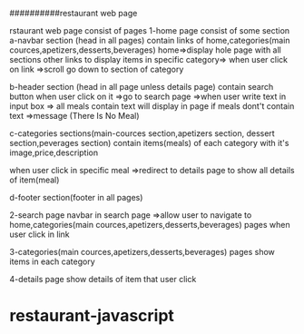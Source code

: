 
##########restaurant web page


rstaurant web page consist of pages
1-home page consist of some section
a-navbar section (head in all pages)
contain links of home,categories(main cources,apetizers,desserts,beverages)
home=>display hole page with all sections
other links to display items in specific category=> when user click on link =>scroll go down to section of category


b-header section (head in all page unless details page)
contain search button when user click on it =>go to search page =>when user write text in input box =>
all meals contain text  will display in page
if meals dont't contain text  =>message (There Is No Meal)

c-categories sections(main-cources section,apetizers section, dessert section,peverages section)
contain items(meals) of each category with it's image,price,description 

when user click in specific meal =>redirect to details page to show all details of item(meal)

d-footer section(footer in all pages)

2-search page 
navbar in search page =>allow user to navigate to home,categories(main cources,apetizers,desserts,beverages) pages when user click in link

3-categories(main cources,apetizers,desserts,beverages) pages
show items in each category

4-details page
show details of item that user click
# restaurant-javascript
